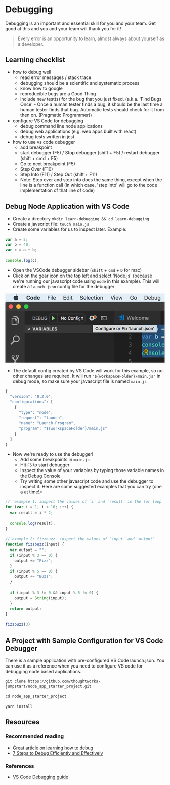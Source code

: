 # Debugging

Debugging is an important and essential skill for you and your team. Get good at this and you and your team will thank you for it!

> Every error is an opportunity to learn, almost always about yourself as a developer.

## Learning checklist

* how to debug well
  * read error messages / stack trace
  * debugging should be a scientific and systematic process
  * know how to google
  * reproducible bugs are a Good Thing
  * include new test\(s\) for the bug that you just fixed. \(a.k.a. 'Find Bugs Once' - Once a human tester finds a bug, it should be the last time a human tester finds that bug. Automatic tests should check for it from then on. \(Pragmatic Programmer\)\)
* configure VS Code for debugging
  * debug command line node applications
  * debug web applications \(e.g. web apps built with react\)
  * debug tests written in jest
* how to use vs code debugger
  * add breakpoint
  * start debugger \(F5\) / Stop debugger \(shift + F5\) / restart debugger \(shift + cmd + F5\)
  * Go to next breakpoint \(F5\)
  * Step Over \(F10\)
  * Step Into \(F11\) / Step Out \(shift + F11\)
  * Note: Step over and step into does the same thing, except when the line is a function call \(in which case, 'step into' will go to the code implementation of that line of code\)

## Debug Node Application with VS Code

* Create a directory `mkdir learn-debugging && cd learn-debugging`
* Create a javscript file: `touch main.js`
* Create some variables for us to inspect later. Example:

```javascript
var a = 2;
var b = 40;
var c = a + b;

console.log(c);
```

* Open the VSCode debugger sidebar \(`shift` + `cmd` + `D` for mac\)
* Click on the gear icon on the top left and select 'Node.js' \(because we're running our javascript code using `node` in this example\). This will create a `launch.json` config file for the debugger

![](../.gitbook/assets/vscode_debug_config.png)

* The default config created by VS Code will work for this example, so no other changes are required. It will run `"${workspaceFolder}/main.js"` in debug mode, so make sure your javascript file is named `main.js`

```javascript
{
  "version": "0.2.0",
  "configurations": [
    {
      "type": "node",
      "request": "launch",
      "name": "Launch Program",
      "program": "${workspaceFolder}/main.js"
    }
  ]
}
```

* Now we're ready to use the debugger!
  * Add some breakpoints in `main.js`
  * Hit `F5` to start debugger
  * Inspect the value of your variables by typing those variable names in the Debug Console
  * Try writing some other javascript code and use the debugger to inspect it. Here are some suggested examples that you can try \(one a at time!\):

```javascript
//  example 1: inspect the values of `i` and `result` in the for loop
for (var i = 1; i < 10; i++) {
  var result = i * 2;

  console.log(result);
}

// example 2: fizzbuzz. inspect the values of `input` and `output`
function fizzbuzz(input) {
  var output = "";
  if (input % 3 == 0) {
    output += "Fizz";
  }
  if (input % 5 == 0) {
    output += "Buzz";
  }

  if (input % 3 != 0 && input % 5 != 0) {
    output = String(input);
  }
  return output;
}

fizzbuzz(3)
```

## A Project with Sample Configuration for VS Code Debugger

There is a sample application with pre-configured VS Code launch.json. You can use it as a reference when you need to configure VS code for debugging node based applications.

```text
git clone https://github.com/thoughtworks-jumpstart/node_app_starter_project.git

cd node_app_starter_project

yarn install
```

## Resources

### Recommended reading

* [Great article on learning how to debug](http://blog.codeunion.io/2014/09/03/teaching-novices-how-to-debug-code/)
* [7 Steps to Debug Efficiently and Effectively](https://www.codementor.io/mattgoldspink/how-to-debug-code-efficiently-and-effectively-du107u9jh)

### References

* [VS Code Debugging guide](https://code.visualstudio.com/docs/editor/debugging)

